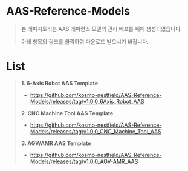 # AAS-Reference-Models
>본 레파지토리는 AAS 레퍼런스 모델의 관리·배포를 위해 생성되었습니다.
>
>아래 항목의 링크를 클릭하여 다운로드 받으시기 바랍니다.

# List
>**1. 6-Axis Robot AAS Template**
> - https://github.com/kosmo-nestfield/AAS-Reference-Models/releases/tag/v1.0.0_6Axis_Robot_AAS
>
>**2. CNC Machine Tool AAS Template**
> - https://github.com/kosmo-nestfield/AAS-Reference-Models/releases/tag/v1.0.0_CNC_Machine_Tool_AAS
>
>**3. AGV/AMR AAS Template**
> - https://github.com/kosmo-nestfield/AAS-Reference-Models/releases/tag/v1.0.0_AGV-AMR_AAS
